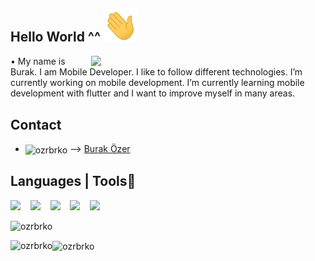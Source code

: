 <h2> Hello World ^^ <img src="https://raw.githubusercontent.com/ABSphreak/ABSphreak/master/gifs/Hi.gif" width="55px"></h2>

<img align='right' src='https://camo.githubusercontent.com/a0b79366a6a40db964a34c087f8326df74f8c05ab8a82bdec44bca480a62c11c/687474703a2f2f6f63746f6465782e6769746875622e636f6d2f696d616765732f6461667470756e6b746f6361742d6775792e676966' width='375"'>

• My name is Burak. I am Mobile Developer. I like to follow different technologies. I’m currently working on mobile development. I’m currently learning mobile development with flutter and I want to improve myself in many areas.

## Contact
- <img align="center" src="https://raw.githubusercontent.com/rahuldkjain/github-profile-readme-generator/master/src/images/icons/Social/linked-in-alt.svg" alt="ozrbrko" height="30" width="40" /> --> [Burak Özer](https://tr.linkedin.com/in/burak-%C3%B6zer-a00679205)


## Languages | Tools🎨
<!-- 1-C
     2-C++
     3-Dart, Flutter 
     4- Swift
     5- SQL
     -->

<p align="left">
    
     
     
  <img src= "https://user-images.githubusercontent.com/46723964/231759076-651af0e1-60b6-4a9a-be52-193cb0af77f4.png" height="45px"/>
  <span>&nbsp;&nbsp;</span>

  <img src="https://user-images.githubusercontent.com/46723964/231759557-62cbaf4e-0d6b-4e10-9fa5-3e57800ad827.png" height="45px" />
  <span>&nbsp;&nbsp;</span>  
     
  <img src="https://user-images.githubusercontent.com/46723964/231758595-b45088fc-f80e-4a46-aa22-063bc63f9033.png" height="45px"/>
  <span>&nbsp;&nbsp;</span>
     
     
  <img src="https://cdn.iconscout.com/icon/free/png-512/c-programming-569564.png" height="45px" />
  <span>&nbsp;&nbsp;</span>
     
     
  <img src="https://user-images.githubusercontent.com/46723964/231760446-5e71368c-7138-46c1-8dc7-6101581fdd88.png" height="45px" />
  <span>&nbsp;&nbsp;</span>   
 </p>
 
 
<p align="left">  
<p><img src="https://github-readme-stats.vercel.app/api?username=ozrbrko&show_icons=true&theme=chartreuse-dark" alt="ozrbrko"/>
<p><img align="left" src="https://github-readme-stats.vercel.app/api/top-langs?username=ozrbrko&show_icons=true&theme=chartreuse-dark" alt="ozrbrko"/>
<p><img align="center" src="https://github-readme-stats.vercel.app/api?username=ozrbrko&show_icons=true&theme=chartreuse-dark" alt="ozrbrko"/>  
</p>
